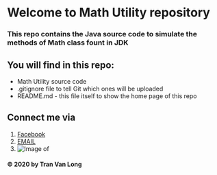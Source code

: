 # Welcome to Math Utility repository

### This repo contains the Java source code to simulate the methods of Math class fount in JDK

## You will find in this repo:
* Math Utility source code
* .gitignore file to tell Git which ones will be uploaded
* README.md - this file itself to show the home page of this repo

## Connect me via
1. [Facebook](https://facebook.com/OneChamp.Jhin)
2. [EMAIL](mailto:traanvanlongo@gmail.com)
3. ![Image of](https://www.youtube.com/watch?v=tUGnDmDDheI&ab_channel=UndertaleThemes)
####  © 2020 by Tran Van Long 